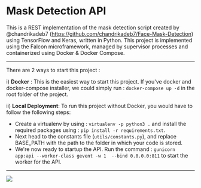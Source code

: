 # Mask Detection API
This is a REST implementation of the mask detection script created by @chandrikadeb7 (https://github.com/chandrikadeb7/Face-Mask-Detection) using TensorFlow and Keras, written in Python. This project is implemented using the Falcon microframework, managed by supervisor processes and containerized using Docker &amp; Docker Compose.

------------

There are 2 ways to start this project : 

i) **Docker** : This is the easiest way to start this project. If you've docker and docker-compose installer, we could simply run : `docker-compose up -d` in the root folder of the project.

ii) **Local Deployment**: To run this project without Docker, you would have to follow the following steps:
- Create a virtualenv by using : `virtualenv -p python3 .` and install the required packages using : `pip install -r requirements.txt`.
- Next head to the constants file (`utils/constants.py`), and replace BASE_PATH with the path to the folder in which your code is stored.
- We're now ready to startup the API. Run the command : `gunicorn app:api --worker-class gevent -w 1  --bind 0.0.0.0:811` to start the worker for the API.

------------

![](https://github.com/divyam-rai/mask-detection-api/blob/master/MaskDetectionDemo.gif)
